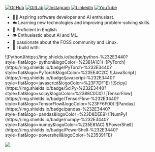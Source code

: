 
[![GitHub](https://img.shields.io/badge/github-%232E3440.svg?&style=for-the-badge&logo=github&logoColor=%23D8DEE9)](https://github.com/BrianRuizy)
[![GitLab](https://img.shields.io/badge/gitlab-%232E3440.svg?&style=for-the-badge&logo=gitlab&logoColor=%2388C0D0)](https://github.com/BrianRuizy)
[![Instagram](https://img.shields.io/badge/instagram-%232E3440.svg?&style=for-the-badge&logo=instagram&logoColor=%2381A1C1)](https://instagram.com/brianruizy)
[![LinkedIn](https://img.shields.io/badge/linkedin-%232E3440.svg?&style=for-the-badge&logo=linkedin&logoColor=%235E81AC)](https://www.linkedin.com/in/brianruizy/)
[![YouTube](https://img.shields.io/badge/youtube-%232E3440.svg?&style=for-the-badge&logo=youtube&logoColor=%238FBCBB)](https://www.youtube.com/channel/UCCIFp-Se_xjfYc94H04oK7Q)



- 🐻‍❄️ Aspiring software developer and AI enthusiast.
- ☁️ Learning new technologies and improving problem-solving skills.
- 💬 Proficient in English 
- 👁️ Enthusiastic about AI and ML.
- 🏐 passionate about the FOSS community and Linux.
- 🍵 I build with:
<p>
![Python](https://img.shields.io/badge/python-%232E3440?style=flat&logo=python&logoColor=%2381A1C1)
![PyTorch](https://img.shields.io/badge/PyTorch-%232E3440?style=flat&logo=PyTorch&logoColor=%23EE4C2C)
![JavaScript](https://img.shields.io/badge/javascript-%232E3440?style=flat&logo=javascript&logoColor=%23F7DF1E) 
![Scipy](https://img.shields.io/badge/SciPy-%232E3440?style=flat&logo=scipy&logoColor=%2388C0D0)
![TensorFlow](https://img.shields.io/badge/TensorFlow-%232E3440?style=flat&logo=TensorFlow&logoColor=%23FF6F00)
![Pandas](https://img.shields.io/badge/pandas-%232E3440?style=flat&logo=pandas&logoColor=%23D8DEE9)
![NumPy](https://img.shields.io/badge/numpy-%232E3440?style=flat&logo=numpy&logoColor=%235E81AC)
![PowerShell](https://img.shields.io/badge/PowerShell-%232E3440?style=flat&logo=powershell&logoColor=%235391FE) 
</p>




[![](https://visitcount.itsvg.in/api?id=zanyshh&icon=5&color=2E3440&icon_color=D8DEE9&style=flat)](https://visitcount.itsvg.in)


